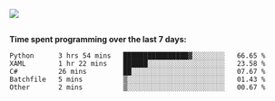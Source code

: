 [![](https://img.shields.io/badge/discord-jonatsp%234844-7289DA?logo=discord)](https://discord.com/users/239510668687048717)

##
**Time spent programming over the last 7 days:**
<!--START_SECTION:waka-->
```text
Python      3 hrs 54 mins   ████████████████▓░░░░░░░░   66.65 % 
XAML        1 hr 22 mins    ██████░░░░░░░░░░░░░░░░░░░   23.58 % 
C#          26 mins         ██░░░░░░░░░░░░░░░░░░░░░░░   07.67 % 
Batchfile   5 mins          ▒░░░░░░░░░░░░░░░░░░░░░░░░   01.43 % 
Other       2 mins          ▒░░░░░░░░░░░░░░░░░░░░░░░░   00.67 % 
```
<!--END_SECTION:waka-->
##
